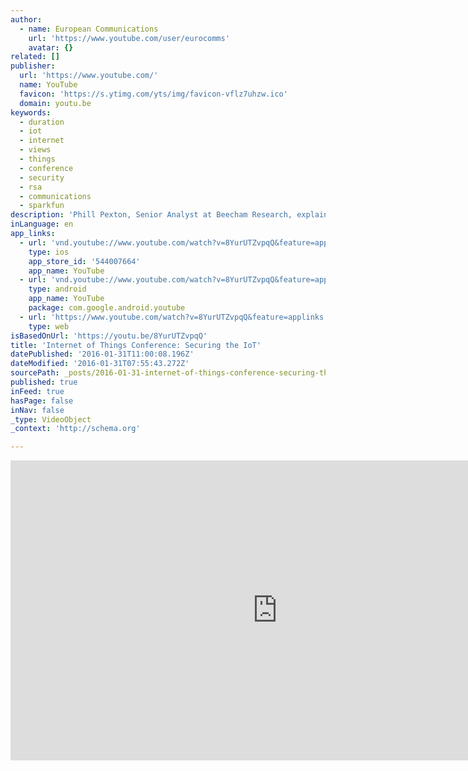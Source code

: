 ```yaml
---
author:
  - name: European Communications
    url: 'https://www.youtube.com/user/eurocomms'
    avatar: {}
related: []
publisher:
  url: 'https://www.youtube.com/'
  name: YouTube
  favicon: 'https://s.ytimg.com/yts/img/favicon-vflz7uhzw.ico'
  domain: youtu.be
keywords:
  - duration
  - iot
  - internet
  - views
  - things
  - conference
  - security
  - rsa
  - communications
  - sparkfun
description: 'Phill Pexton, Senior Analyst at Beecham Research, explains why securing the IoT is so complex and outlines the implications'
inLanguage: en
app_links:
  - url: 'vnd.youtube://www.youtube.com/watch?v=8YurUTZvpqQ&feature=applinks'
    type: ios
    app_store_id: '544007664'
    app_name: YouTube
  - url: 'vnd.youtube://www.youtube.com/watch?v=8YurUTZvpqQ&feature=applinks'
    type: android
    app_name: YouTube
    package: com.google.android.youtube
  - url: 'https://www.youtube.com/watch?v=8YurUTZvpqQ&feature=applinks'
    type: web
isBasedOnUrl: 'https://youtu.be/8YurUTZvpqQ'
title: 'Internet of Things Conference: Securing the IoT'
datePublished: '2016-01-31T11:00:08.196Z'
dateModified: '2016-01-31T07:55:43.272Z'
sourcePath: _posts/2016-01-31-internet-of-things-conference-securing-the-iot.md
published: true
inFeed: true
hasPage: false
inNav: false
_type: VideoObject
_context: 'http://schema.org'

---
```

<iframe src="https://cdn.embedly.com/widgets/media.html?src=https%3A%2F%2Fwww.youtube.com%2Fembed%2F8YurUTZvpqQ%3Ffeature%3Doembed&amp;url=https%3A%2F%2Fwww.youtube.com%2Fwatch%3Fv%3D8YurUTZvpqQ%26feature%3Dyoutu.be&amp;image=https%3A%2F%2Fi.ytimg.com%2Fvi%2F8YurUTZvpqQ%2Fhqdefault.jpg&amp;key=b7d04c9b404c499eba89ee7072e1c4f7&amp;type=text%2Fhtml&amp;schema=youtube" width="854" height="480" scrolling="no" frameborder="0" allowfullscreen="allowfullscreen" style=""></iframe>
